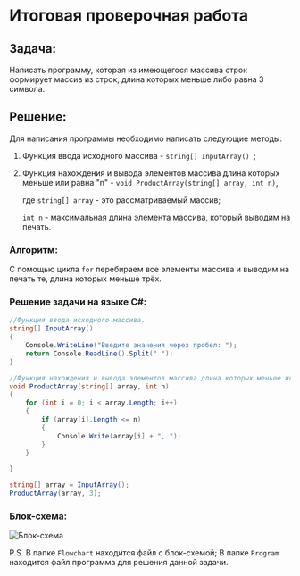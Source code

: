 # Итоговая проверочная работа

## Задача:
Написать программу, которая из имеющегося массива строк формирует массив из строк, длина которых меньше либо равна 3 символа. 

## Решение:
Для написания программы необходимо написать следующие методы:
1. Функция ввода исходного массива - `string[] InputArray() `;

2. Функция нахождения и вывода элементов массива длина которых меньше или равна "n" - `void ProductArray(string[] array, int n)`,

   где `string[] array` - это рассматриваемый массив;

   `int n` - максимальная длина элемента массива, который выводим на печать.

### Алгоритм:

С помощью цикла `for` перебираем все элементы массива и выводим на печать те, длина которых меньше трёх.

### Решение задачи на языке С#:

```C#
//Функция ввода исходного массива.
string[] InputArray()
{
    Console.WriteLine("Введите значения через пробел: ");
    return Console.ReadLine().Split(" ");
}

//Функция нахождения и вывода элементов массива длина которых меньше или равна "n"
void ProductArray(string[] array, int n)
{
    for (int i = 0; i < array.Length; i++)
    {
        if (array[i].Length <= n)
        {
            Console.Write(array[i] + ", ");
        }
    }

}

string[] array = InputArray();
ProductArray(array, 3);
```
### Блок-схема:

![Блок-схема](БлокСхема.jpg)


P.S. 
В папке `Flowchart` находится файл с блок-схемой;
В папке `Program` находится файл программа для решения данной задачи.